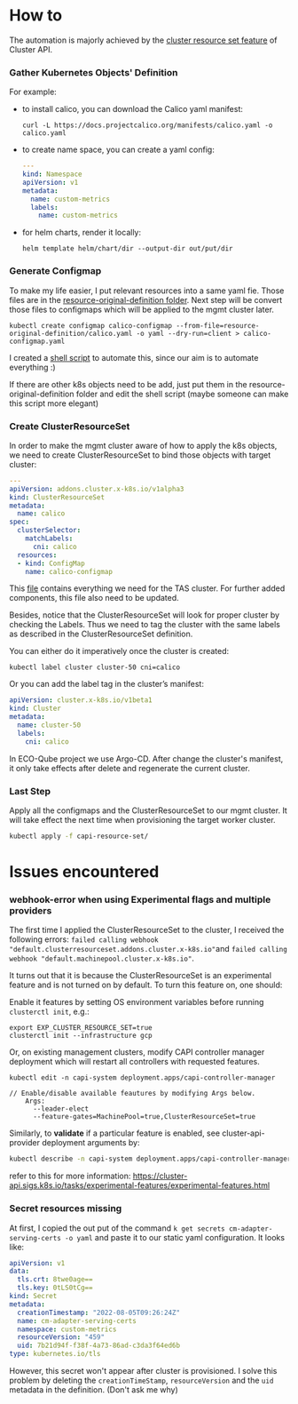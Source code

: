 # How to

The automation is majorly achieved by the [cluster resource set feature](https://cluster-api.sigs.k8s.io/tasks/experimental-features/experimental-features.html) of Cluster API.

### Gather Kubernetes Objects' Definition

For example:

- to install calico, you can download the Calico yaml manifest:

  ```Sh
  curl -L https://docs.projectcalico.org/manifests/calico.yaml -o calico.yaml
  ```

- to create name space, you can create a yaml config:

  ```Yaml
  ---
  kind: Namespace
  apiVersion: v1
  metadata:
    name: custom-metrics
    labels:
      name: custom-metrics
  ```

- for helm charts, render it locally:

  ```
  helm template helm/chart/dir --output-dir out/put/dir
  ```



### Generate Configmap

To make my life easier, I put relevant resources into a same yaml fie. Those files are in the [resource-original-definition folder](capi-resource-set/resource-original-definition). Next step will be convert those files to configmaps which will be applied to the mgmt cluster later.

```Sh
kubectl create configmap calico-configmap --from-file=resource-original-definition/calico.yaml -o yaml --dry-run=client > calico-configmap.yaml
```

I created a [shell script](capi-resource-set/convert-to-configmap) to automate this, since our aim is to automate everything :)

If there are other k8s objects need to be add, just put them in the resource-original-definition folder and edit the shell script (maybe someone can make this script more elegant)



### Create ClusterResourceSet

In order to make the mgmt cluster aware of how to apply the k8s objects, we need to create ClusterResourceSet to bind those objects with target cluster:

```Yaml
---
apiVersion: addons.cluster.x-k8s.io/v1alpha3
kind: ClusterResourceSet
metadata:
  name: calico
spec:
  clusterSelector:
    matchLabels:
      cni: calico 
  resources:
  - kind: ConfigMap
    name: calico-configmap
```

This [file](capi-resource-set/cluster-resource-sets) contains everything we need for the TAS cluster. For further added components, this file also need to be updated.

Besides, notice that the ClusterResourceSet will look for proper cluster by checking the Labels. Thus we need to tag the cluster with the same labels as described in the ClusterResourceSet definition.

You can either do it imperatively once the cluster is created:

```Sh
kubectl label cluster cluster-50 cni=calico
```

Or you can add the label tag in the cluster’s manifest:

```Yaml
apiVersion: cluster.x-k8s.io/v1beta1
kind: Cluster
metadata:
  name: cluster-50
  labels:
    cni: calico
```

In ECO-Qube project we use Argo-CD. After change the cluster's manifest, it only take effects after delete and regenerate the current cluster.



### Last Step

Apply all the configmaps and the ClusterResourceSet to our mgmt cluster. It will take effect the next time when provisioning the target worker cluster.

```sh
kubectl apply -f capi-resource-set/
```







# Issues encountered

### webhook-error when using Experimental flags and multiple providers

The first time I applied the ClusterResourceSet to the cluster, I received the following errors: `failed calling webhook "default.clusterresourceset.addons.cluster.x-k8s.io"`and `failed calling webhook "default.machinepool.cluster.x-k8s.io"`.

It turns out that it is because the ClusterResourceSet is an experimental feature and is not turned on by default. To turn this feature on, one should:

Enable it features by setting OS environment variables before running `clusterctl init`, e.g.:

```Sh
export EXP_CLUSTER_RESOURCE_SET=true
clusterctl init --infrastructure gcp
```

Or, on existing management clusters, modify CAPI controller manager deployment which will restart all controllers with requested features.

```Sh
kubectl edit -n capi-system deployment.apps/capi-controller-manager
```

```
// Enable/disable available feautures by modifying Args below.
    Args:
      --leader-elect
      --feature-gates=MachinePool=true,ClusterResourceSet=true

```

Similarly, to **validate** if a particular feature is enabled, see cluster-api-provider deployment arguments by:

```sh
kubectl describe -n capi-system deployment.apps/capi-controller-manager
```



refer to this for more information: https://cluster-api.sigs.k8s.io/tasks/experimental-features/experimental-features.html



### Secret resources missing

At first, I copied the out put of the command `k get secrets cm-adapter-serving-certs -o yaml` and paste it to our static yaml configuration. It looks like:

```Yaml
apiVersion: v1
data:
  tls.crt: 8twe0age==
  tls.key: 0tLS0tCg==
kind: Secret
metadata:
  creationTimestamp: "2022-08-05T09:26:24Z"
  name: cm-adapter-serving-certs
  namespace: custom-metrics
  resourceVersion: "459"
  uid: 7b21d94f-f38f-4a73-86ad-c3da3f64ed6b
type: kubernetes.io/tls
```

However, this secret won't appear after cluster is provisioned. I solve this problem by deleting the `creationTimeStamp`, `resourceVersion` and the `uid` metadata in the definition. (Don't ask me why)

